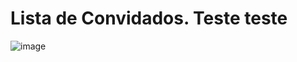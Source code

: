 # Lista de Convidados. Teste teste

![image](https://github.com/mandyy14/Lista-de-convidados/assets/144462036/c279f731-95d6-4580-b82f-36b5839198f4)
